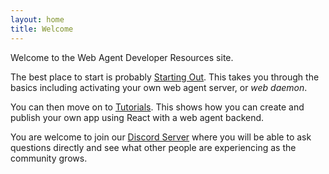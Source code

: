 ```yaml
---
layout: home
title: Welcome
---
```

Welcome to the Web Agent Developer Resources site.

The best place to start is probably [Starting Out](start). This
takes you through the basics including activating your own web agent server, or _web daemon_.

You can then move on to [Tutorials](tutorials). This shows how you can create and publish your
own app using React with a web agent backend.

You are welcome to join our [Discord Server](https://discord.gg/cMpHrDbk8b) where you will be able
to ask questions directly and see what other people are experiencing as the community grows.
